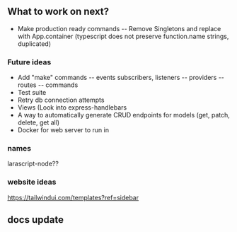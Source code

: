 ## What to work on next?
- Make production ready commands
-- Remove Singletons and replace with App.container (typescript does not preserve function.name strings, duplicated)

### Future ideas
- Add "make" commands
-- events subscribers, listeners
-- providers
-- routes
-- commands
- Test suite
- Retry db connection attempts
- Views (Look into express-handlebars
- A way to automatically generate CRUD endpoints for models (get, patch, delete, get all)
- Docker for web server to run in

### names
larascript-node??

### website ideas
https://tailwindui.com/templates?ref=sidebar 

## docs update
